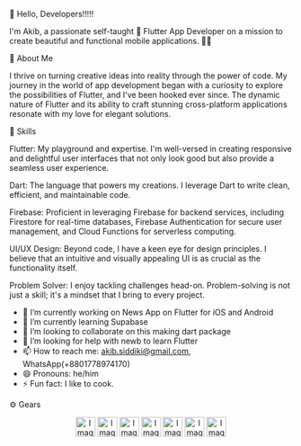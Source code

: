 🚀 Hello, Developers!!!!! 

I'm Akib, 
a passionate self-taught 💙 Flutter App Developer on a mission to create beautiful and functional mobile applications. 👨‍💻

🌟 About Me

I thrive on turning creative ideas into reality through the power of code. My journey in the world of app development began with a curiosity to explore the possibilities of Flutter, and I've been hooked ever since. The dynamic nature of Flutter and its ability to craft stunning cross-platform applications resonate with my love for elegant solutions.

🔧 Skills

Flutter: My playground and expertise. I'm well-versed in creating responsive and delightful user interfaces that not only look good but also provide a seamless user experience.

Dart: The language that powers my creations. I leverage Dart to write clean, efficient, and maintainable code.

Firebase: Proficient in leveraging Firebase for backend services, including Firestore for real-time databases, Firebase Authentication for secure user management, and Cloud Functions for serverless computing.

UI/UX Design: Beyond code, I have a keen eye for design principles. I believe that an intuitive and visually appealing UI is as crucial as the functionality itself.

Problem Solver: I enjoy tackling challenges head-on. Problem-solving is not just a skill; it's a mindset that I bring to every project.


- 🔭 I’m currently working on News App on Flutter for iOS and Android
- 🌱 I’m currently learning Supabase
- 👯 I’m looking to collaborate on this making dart package 
- 🤔 I’m looking for help with newb to learn Flutter
- 📫 How to reach me: akib.siddiki@gmail.com, WhatsApp(+8801778974170)
- 😄 Pronouns: he/him
- ⚡ Fun fact: I like to cook.

  
⚙️ Gears

<p align="center">
  <img src="https://upload.wikimedia.org/wikipedia/commons/c/c6/Dart_logo.png" alt="Image 1" height="35" display="inline-block"/>
  <img src="https://web-strapi.mrmilu.com/uploads/flutter_logo_470e9f7491.png" alt="Image 2" height="35" display="inline-block" />
  <img src="https://cdn.iconscout.com/icon/free/png-256/free-firebase-3521427-2944871.png?f=webp" alt="Image 3" height="35" display="inline-block" />
  <img src="https://upload.wikimedia.org/wikipedia/commons/thumb/3/3f/Git_icon.svg/1200px-Git_icon.svg.png" alt="Image 4" height="35" display="inline-block" />
  <img src="https://upload.wikimedia.org/wikipedia/commons/thumb/9/9a/Visual_Studio_Code_1.35_icon.svg/1200px-Visual_Studio_Code_1.35_icon.svg.png" alt="Image 5" height="35" display="inline-block" />
  <img src="https://upload.wikimedia.org/wikipedia/commons/thumb/0/08/Canva_icon_2021.svg/2048px-Canva_icon_2021.svg.png" alt="Image 5" height="35" display="inline-block" />
  <img src="https://upload.wikimedia.org/wikipedia/commons/thumb/6/64/Android_logo_2019_%28stacked%29.svg/2346px-Android_logo_2019_%28stacked%29.svg.png" alt="Image 5" height="35" display="inline-block" />
</p>


